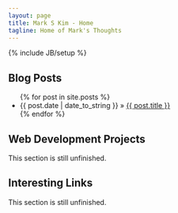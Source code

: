 ```yaml
---
layout: page
title: Mark S Kim - Home
tagline: Home of Mark's Thoughts
---
```

{% include JB/setup %}
    
## Blog Posts

<ul class="posts">
  {% for post in site.posts %}
    <li><span>{{ post.date | date_to_string }}</span> &raquo; <a href="{{ BASE_PATH }}{{ post.url }}">{{ post.title }}</a></li>
  {% endfor %}
</ul>

## Web Development Projects

This section is still unfinished. 

## Interesting Links

This section is still unfinished. 


